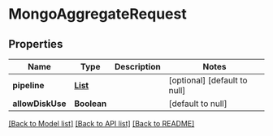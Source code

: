 # MongoAggregateRequest
## Properties

| Name | Type | Description | Notes |
|------------ | ------------- | ------------- | -------------|
| **pipeline** | [**List**](PipelineStage.md) |  | [optional] [default to null] |
| **allowDiskUse** | **Boolean** |  | [default to null] |

[[Back to Model list]](../README.md#documentation-for-models) [[Back to API list]](../README.md#documentation-for-api-endpoints) [[Back to README]](../README.md)

